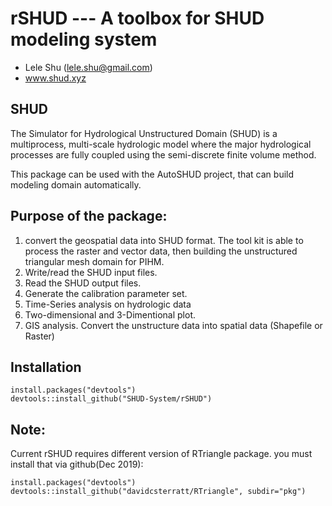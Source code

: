 # rSHUD --- A toolbox for SHUD modeling system

- Lele Shu (lele.shu@gmail.com)
- www.shud.xyz

## SHUD
The Simulator for Hydrological Unstructured Domain (SHUD) is a multiprocess, multi-scale hydrologic model where the major hydrological processes are fully coupled using the semi-discrete finite volume method. 

This package can be used with the AutoSHUD project, that can build modeling domain automatically.

## Purpose of the package:
1. convert the geospatial data into SHUD format. The tool kit is able to process the raster and vector data, then building the unstructured triangular mesh domain for PIHM.
2. Write/read the SHUD input files.
3. Read the SHUD output files.
4. Generate the calibration parameter set.
5. Time-Series analysis on hydrologic data
6. Two-dimensional and 3-Dimentional plot.
7. GIS analysis. Convert the unstructure data into spatial data (Shapefile or Raster)


## Installation
```
install.packages("devtools")
devtools::install_github("SHUD-System/rSHUD")
```

## Note:
Current rSHUD requires different version of RTriangle package. you must install that via github(Dec 2019):
```
install.packages("devtools")
devtools::install_github("davidcsterratt/RTriangle", subdir="pkg")
```

